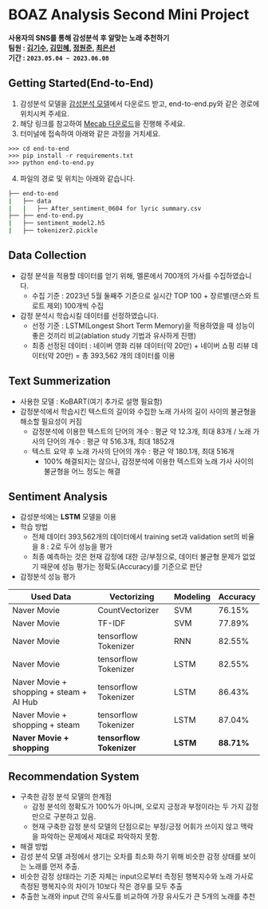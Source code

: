 # BOAZ Analysis Second Mini Project
**사용자의 SNS를 통해 감성분석 후 알맞는 노래 추천하기\
팀원 : [김기수](https://github.com/Kisooofficial), [김민혜](https://github.com/minelolo), [정원준](https://github.com/garden-jun), [최은선](https://github.com/thisissilverline)<br>
기간 : ```2023.05.04 ~ 2023.06.08```**

## Getting Started(End-to-End)
1. 감성분석 모델을 [감성분석 모델](https://drive.google.com/file/d/1-2xjvBezQ8gJRI5Y--43l8iJVFRQ3Zva/view?usp=sharing)에서 다운로드 받고, end-to-end.py와 같은 경로에 위치시켜 주세요.
2. 해당 링크를 참고하여 [Mecab 다운로드](https://velog.io/@wkfwktka/%EC%9C%88%EB%8F%84%EC%9A%B0%EC%97%90-Mecab-%EC%84%A4%EC%B9%98Python)을 진행해 주세요.
3. 터미널에 접속하여 아래와 같은 과정을 거치세요. 
 ```
 >>> cd end-to-end
 >>> pip install -r requirements.txt
 >>> python end-to-end.py
 ```
4. 파일의 경로 및 위치는 아래와 같습니다.
```bash
├── end-to-end
|   ├── data
|   |   ├── After_sentiment_0604 for lyric summary.csv
├── ├── end-to-end.py
|   ├── sentiment_model2.h5
|   ├── tokenizer2.pickle
``` 

## Data Collection
* 감정 분석을 적용할 데이터를 얻기 위해, 멜론에서 700개의 가사를 수집하였습니다.
  * 수집 기준 : 2023년 5월 둘째주 기준으로 실시간 TOP 100 + 장르별(댄스와 트로트 제외) 100개씩 수집
* 감정 분석시 학습시킬 데이터를 선정하였습니다.
  * 선정 기준 : LSTM(Longest Short Term Memory)을 적용하였을 때 성능이 좋은 것끼리 비교(ablation study 기법과 유사하게 진행)
  * 최종 선정된 데이터 : 네이버 영화 리뷰 데이터(약 20만) + 네이버 쇼핑 리뷰 데이터(약 20만) = 총 393,562 개의 데이터를 이용

## Text Summerization
* 사용한 모델 : KoBART(여기 추가로 설명 필요함)
* 감정분석에서 학습시킨 텍스트의 길이와 수집한 노래 가사의 길이 사이의 불균형을 해소할 필요성이 커짐
  * 감정분석에 이용한 텍스트의 단어의 개수 : 평균 약 12.3개, 최대 83개 / 노래 가사의 단어의 개수 : 평균 약 516.3개, 최대 1852개
  * 텍스트 요약 후 노래 가사의 단어의 개수 : 평균 약 180.1개, 최대 516개
    * 100% 해결되지는 않으나, 감정분석에 이용한 텍스트와 노래 가사 사이의 불균형을 어느 정도는 해결
## Sentiment Analysis
* 감성분석에는 **LSTM** 모델을 이용
* 학습 방법
  * 전체 데이터 393,562개의 데이터에서 training set과 validation set의 비율을 8 : 2로 두어 성능을 평가
  * 최종 예측하는 것은 현재 감정에 대한 긍/부정으로, 데이터 불균형 문제가 없었기 때문에 성능 평가는 정확도(Accuracy)를 기준으로 판단
* 감정분석 성능 평가

|Used Data|Vectorizing|Modeling|Accuracy|
|---|---|---|---|
|Naver Movie|CountVectorizer|SVM|76.15%|
|Naver Movie|TF-IDF|SVM|77.89%|
|Naver Movie|tensorflow Tokenizer|RNN|82.55%|
|Naver Movie|tensorflow Tokenizer|LSTM|82.55%|
|Naver Movie + shopping + steam + AI Hub|tensorflow Tokenizer|LSTM|86.43%|
|Naver Movie + shopping + steam|tensorflow Tokenizer|LSTM|87.04%|
|**Naver Movie + shopping**|**tensorflow Tokenizer**|**LSTM**|**88.71%**|

## Recommendation System
* 구축한 감정 분석 모델의 한계점
  * 감정 분석의 정확도가 100%가 아니며, 오로지 긍정과 부정이라는 두 가지 감정만으로 구분하고 있음.
  * 현재 구축한 감정 분석 모델의 단점으로는 부정/긍정 어휘가 쓰이지 않고 맥락을 파악하는 문제에서 제대로 파악하지 못함.
* 해결 방법
 * 감성 분석 모델 과정에서 생기는 오차를 최소화 하기 위해 비슷한 감정 상태를 보이는 노래를 먼저 추출.
 * 비슷한 감정 상태라는 기준 자체는 input으로부터 측정된 행복지수와 노래 가사로 측정된 행복지수의 차이가 10보다 작은 경우를 모두 추출
 * 추출한 노래와 input 간의 유사도를 비교하여 가장 유사도가 큰 5개의 노래를 추천

